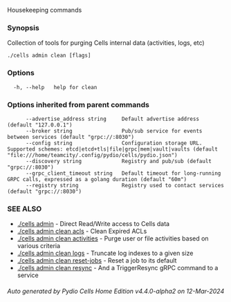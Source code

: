 Housekeeping commands

### Synopsis

Collection of tools for purging Cells internal data (activities, logs, etc)

```
./cells admin clean [flags]
```

### Options

```
  -h, --help   help for clean
```

### Options inherited from parent commands

```
      --advertise_address string     Default advertise address (default "127.0.0.1")
      --broker string                Pub/sub service for events between services (default "grpc://:8030")
      --config string                Configuration storage URL. Supported schemes: etcd|etcd+tls|file|grpc|mem|vault|vaults (default "file:///home/teamcity/.config/pydio/cells/pydio.json")
      --discovery string             Registry and pub/sub (default "grpc://:8030")
      --grpc_client_timeout string   Default timeout for long-running GRPC calls, expressed as a golang duration (default "60m")
      --registry string              Registry used to contact services (default "grpc://:8030")
```

### SEE ALSO

* [./cells admin](./cells-admin)	 - Direct Read/Write access to Cells data
* [./cells admin clean acls](./cells-admin-clean-acls)	 - Clean Expired ACLs
* [./cells admin clean activities](./cells-admin-clean-activities)	 - Purge user or file activities based on various criteria
* [./cells admin clean logs](./cells-admin-clean-logs)	 - Truncate log indexes to a given size
* [./cells admin clean reset-jobs](./cells-admin-clean-reset-jobs)	 - Reset a job to its default
* [./cells admin clean resync](./cells-admin-clean-resync)	 - And a TriggerResync gRPC command to a service

###### Auto generated by Pydio Cells Home Edition v4.4.0-alpha2 on 12-Mar-2024
